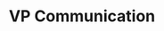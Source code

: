 ---
name: "Laurie Marques"
title: "VP Communication"
mail: "laurie.marques@etu.ec-lyon.fr"
image: "/image/team/Vegas.webp"
---